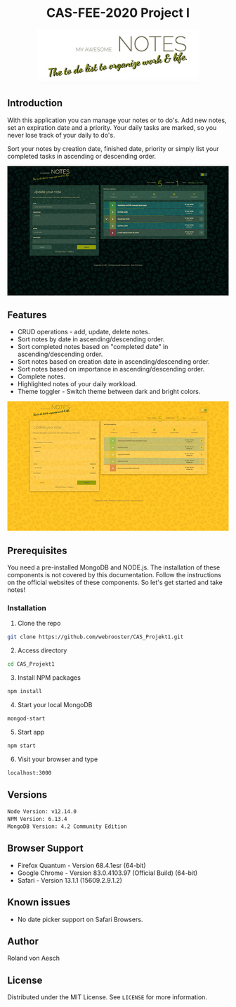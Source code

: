 <!-- PROJECT LOGO -->
<h1 align="center">CAS-FEE-2020 Project I</h1>
<p align="center">
  <img src="public/assets/img/notes-logo.png" alt="CAS-FEE-2020">
</p>

<!-- GETTING STARTED -->
## Introduction

With this application you can manage your notes or to do's. Add new notes, set an expiration date and a priority. Your daily tasks are marked, so you never lose track of your daily to do's. 

Sort your notes by creation date, finished date, priority or simply list your completed tasks in ascending or descending order.

<p align="center">
  <img src="public/assets/img/project-1-printscreen.png" alt="CAS-FEE-2020">
</p>

## Features
* CRUD operations - add, update, delete notes.
* Sort notes by date in ascending/descending order.
* Sort completed notes based on "completed date" in ascending/descending order.
* Sort notes based on creation date in ascending/descending order.
* Sort notes based on importance in ascending/descending order.
* Complete notes.
* Highlighted notes of your daily workload.
* Theme toggler - Switch theme between dark and bright colors.

<p align="center">
  <img src="public/assets/img/project-1-yellow.png" alt="CAS-FEE-2020">
</p>

## Prerequisites

You need a pre-installed MongoDB and NODE.js. The installation of these components is not covered by this documentation. Follow the instructions on the official websites of these components. So let's get started and take notes!

### Installation
1. Clone the repo
```sh
git clone https://github.com/webrooster/CAS_Projekt1.git
```

2. Access directory
```sh
cd CAS_Projekt1
```

3. Install NPM packages
```sh
npm install
```

4. Start your local MongoDB
```sh
mongod-start
```

5. Start app
```sh
npm start
```

6. Visit your browser and type
```sh
localhost:3000
```

## Versions
```sh
Node Version: v12.14.0
NPM Version: 6.13.4
MongoDB Version: 4.2 Community Edition
```

## Browser Support
* Firefox Quantum - Version 68.4.1esr (64-bit)
* Google Chrome - Version 83.0.4103.97 (Official Build) (64-bit)
* Safari - Version 13.1.1 (15609.2.9.1.2)

## Known issues
* No date picker support on Safari Browsers.

## Author
Roland von Aesch

## License

Distributed under the MIT License. See `LICENSE` for more information.